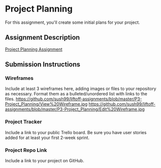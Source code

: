 # Project Planning
For this assignment, you'll create some initial plans for your project.

## Assignment Description
[Project Planning Assignment](https://education.launchcode.org/liftoff/modules/assignments/project-planning)

## Submission Instructions

### Wireframes

Include at least 3 wireframes here, adding images or files to your repository as necessary. Format them as a bulleted/unordered list with links to the files.
https://github.com/sush99/liftoff-assignments/blob/master/P3-Project_Planning/View%20Wireframe.jpg
https://github.com/sush99/liftoff-assignments/blob/master/P3-Project_Planning/Edit%20Wireframe.jpg

### Project Tracker

Include a link to your public Trello board. Be sure you have user stories added for at least your first 2-week sprint.

### Project Repo Link

Include a link to your project on GitHub.
